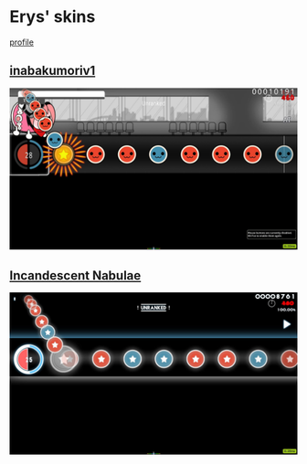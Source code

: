 # Erys' skins
[profile](https://osu.ppy.sh/users/20151959)

## [inabakumoriv1](https://github.com/shinovosibirsk/taiko-skinhub/raw/main/skins/inabakumoriv1.osk)
![](https://github.com/shinovosibirsk/taiko-skinhub/blob/main/screenshots/screenshot321.jpg)

## [Incandescent Nabulae](https://github.com/shinovosibirsk/taiko-skinhub/raw/main/skins/Incandescent%20Nabulae.osk)
![](https://github.com/shinovosibirsk/taiko-skinhub/blob/main/screenshots/screenshot315.jpg)
